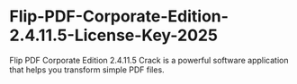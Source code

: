 # Flip-PDF-Corporate-Edition-2.4.11.5-License-Key-2025
Flip PDF Corporate Edition 2.4.11.5 Crack is a powerful software application that helps you transform simple PDF files.
